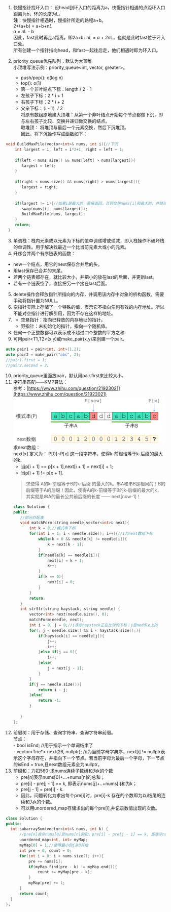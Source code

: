 1. 快慢指针找环入口：
   设head到环入口的距离为a，快慢指针相遇的点距环入口距离为b，环的长度为L。  
   **注**：快慢指针相遇时，慢指针所走的路程a+b。  
   2*(a+b) = a+b+n*L  
   a = n*L - b  
   因此，fast此时再走a距离，即2a+b+n*L = a + 2n*L，也就是此时fast位于环入口处。  
   所有创建一个指针指向head，和fast一起往后走，他们相遇时即为环入口。

2. priority_queue优先队列：默认为大顶堆  
   小顶堆写法示例：priority_queue<int, vector<int>, greater<int>>。
   - push/pop(): o(log n) 
   - top(): o(1)
   - 第一个非叶结点下标：length / 2 - 1
   - 左孩子下标：2 * i + 1
   - 右孩子下标：2 * i + 2
   - 父亲下标：（i - 1）/ 2   
  将原有数组原地建大顶堆：从第一个非叶结点开始每个节点都做下沉，即与左右孩子比较、交换并递归做交换的结点。  
  取堆顶： 将堆顶与最后一个元素交换，然后下沉堆顶。  
  因此，将下沉操作写成函数如下：
  ``` c++
  void BuildMaxPile(vector<int>& nums, int i){//下沉
      int largest = i, left = i*2+1, right = left + 1;

      if(left < nums.size() && nums[left] > nums[largest]){
         largest = left;
      }

      if(right < nums.size() && nums[right] > nums[largest]){
         largest = right;
      }
      
      if(largest != i){//如果i是最大的，直接返回，否则交换nums[i]和最大的，并继续下沉
         swap(nums[i], nums[largest]);
         BuildMaxPile(nums, largest);
      }
      return;
   }
   ``` 
3. 单调栈：栈内元素或以元素为下标的值单调递增或递减，即入栈操作不破坏栈的单调性。用于解决找最近一个比当前元素大或小的元素。
4. 升序合并两个有序链表的函数：
- new一个结点，用它的next保存合并后的头。
- 用last保存已合并的末尾。
- 若两个链表都存在，就比较大小，并把小的放在last的后面，并更新last。
- 若有一个链表空了，直接把另一个接在last后面。
5. delete操作会释放指针所指向的内存，并调用该内存中对象的析构函数，需要手动将指针置为NULL。
6. 空指针实际上存储了一个特殊的值，表示它不指向任何有效的内存地址。所以不能对空指针进行解引用，因为不存在这样的地址。
7. - 空悬指针：指向已释放的内存地址的指针。
   - 野指针：未初始化的指针，指向一个随机值。
8. 任何一个正整数都可以表示成不超过四个整数的平方之和
9. 可用pair<T1,T2>(x,y)或make_pair(x,y)来创建一个pair。

``` C++
auto pair1 = pair<int, int>(1,2);
auto pair2 = make_pair("abc", 2);
//pair1.first = 1;
//pair2.second = 2; 
```
10.  priority_queue里面放pair，默认用pair.first来比较大小。
11. 字符串匹配——KMP算法：  
    参考：[https://www.zhihu.com/question/21923021](https://www.zhihu.com/question/21923021)  
    ![](kmp.png)
    求next数组：  
    next[x] 定义为： P[0]~P[x] 这一段字符串，使得k-前缀恰等于k-后缀的最大的k.
    - 当p[i + 1] == p[x + 1],next[i + 1] = next[i] + 1;  
    - 当p[i + 1] != p[x + 1].
    > 求使得 A的k-前缀等于B的k-后缀 的最大的k。串A和串B是相同的！B的后缀等于A的后缀！因此，使得A的k-前缀等于B的k-后缀的最大的k，其实就是串A的最长公共前后缀的长度 —— next[now-1]！
     ``` C++
    class Solution {
    public:
        //部分匹配表
        void matchForm(string needle,vector<int>& next){
            int k = 0;//模式串下标
            for(int i = 1; i < needle.size(); i++){//i为next数组下标
                while(k > 0 && needle[k] != needle[i]){
                    k = next[k - 1];
                }
                if(needle[k] == needle[i]){
                    next[i] = k + 1;
                    k++;
                }
                if(k == 0){
                    next[i] = 0;
                }
            }
            return;
        }
        int strStr(string haystack, string needle) {
            vector<int> next(needle.size(), 0);
            matchForm(needle, next);
            int i = 0, j = 0;//i表示haystack正在比较的下标；j是neddle上的
            for(; j < needle.size() && i < haystack.size();){
                if(haystack[i] == needle[j]){
                    j++;
                    i++;
                }else if(j == 0){
                    i++;
                }else{
                    j = next[j - 1];
                }
            }
            if(j == needle.size()){
                return i - j;
            }else{
                return -1;
            }
            
        }
    };
    ```  
12.  前缀树：用于存储、查询字符串、查询字符串前缀。  
    节点：   
    - bool isEnd; //用于指示一个单词结束了  
    - vector<Trie*> next(26, nullptr); //i为当前字母字典序，next[i] != nullptr表示这个字母存在，并指向下一个节点。若当前字母为最后一个字母，下一节点的isEnd = true,且next数组元素全为nullptr。
13. 前缀和：力扣560-求nums连续子数组和为k的个数
    - pre[n]表示nums[0]+...+nums[n]的总和；
    - pre[i] - pre[j - 1] == k, 即表示nums[j]+..+nums[i]和为k；
    - pre[j - 1] = pre[i] - k.
    - 因此，问题转化为求出每个pre[i]时，pre[i]-k 存在的个数即为以i结尾的连续和为k的个数。
    - 可以用unordered_map存储求出的每个pre[i],并记录数值出现的次数。
  ```C++
  class Solution {
public:
    int subarraySum(vector<int>& nums, int k) {
        //pre[n]表示nums[0]至nums[n]的和，pre[i] - pre[j - 1] == k, 即表示nums[j]至nums[n]和为k.
        unordered_map<int, int> myMap;
        myMap[0] = 1;//使得最小的j从0开始
        int pre = 0, count = 0;
        for(int i = 0; i < nums.size(); i++){
            pre += nums[i];
            if(myMap.find(pre - k) != myMap.end()){
                count += myMap[pre - k];
            }
            myMap[pre] += 1;
        }
        return count;
    }
};
```
